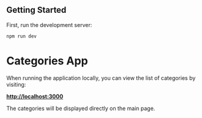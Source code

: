 
## Getting Started

First, run the development server:

```bash
npm run dev

```

# Categories App

When running the application locally, you can view the list of categories by visiting:

**[http://localhost:3000](http://localhost:3000)**

The categories will be displayed directly on the main page.

